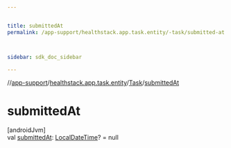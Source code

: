 ```yaml
---


title: submittedAt
permalink: /app-support/healthstack.app.task.entity/-task/submitted-at.html



sidebar: sdk_doc_sidebar

---
```



//[app-support](/app-support.html)/[healthstack.app.task.entity](../index.html)/[Task](index.html)/[submittedAt](submitted-at.html)



# submittedAt



[androidJvm]\
val [submittedAt](submitted-at.html): [LocalDateTime](https://developer.android.com/reference/kotlin/java/time/LocalDateTime.html)? = null






